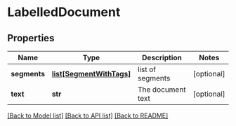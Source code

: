 # LabelledDocument

## Properties
Name | Type | Description | Notes
------------ | ------------- | ------------- | -------------
**segments** | [**list[SegmentWithTags]**](SegmentWithTags.md) | list of segments | [optional] 
**text** | **str** | The document text | [optional] 

[[Back to Model list]](../README.md#documentation-for-models) [[Back to API list]](../README.md#documentation-for-api-endpoints) [[Back to README]](../README.md)


